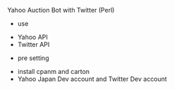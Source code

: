 Yahoo Auction Bot with Twitter (Perl)

* use
 - Yahoo API
 - Twitter API

* pre setting
 - install cpanm and carton
 - Yahoo Japan Dev account and Twitter Dev account 

